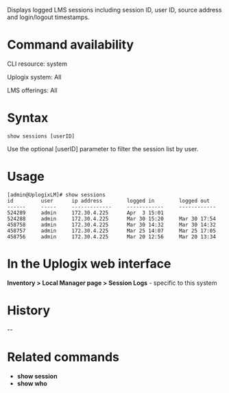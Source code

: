 <!-- 5.4 -->

Displays logged LMS sessions including session ID, user ID, source address and login/logout timestamps.

# Command availability 

CLI resource: system

Uplogix system: All

LMS offerings: All

# Syntax 

```
show sessions [userID]
```

Use the optional [userID] parameter to filter the session list by user.

# Usage 

```
[admin@UplogixLM]# show sessions
id         user      ip address        logged in        logged out  
------     -----     -------------     ------------     ------------
524289     admin     172.30.4.225      Apr  3 15:01     
524288     admin     172.30.4.225      Mar 30 15:20     Mar 30 17:54
458758     admin     172.30.4.225      Mar 30 14:32     Mar 30 14:32
458757     admin     172.30.4.225      Mar 25 14:07     Mar 25 17:05
458756     admin     172.30.4.225      Mar 20 12:56     Mar 20 13:34
```

# In the Uplogix web interface

**Inventory > Local Manager page > Session Logs** - specific to this 
system

# History 
--
# Related commands 

- **show session**
- **show who**
